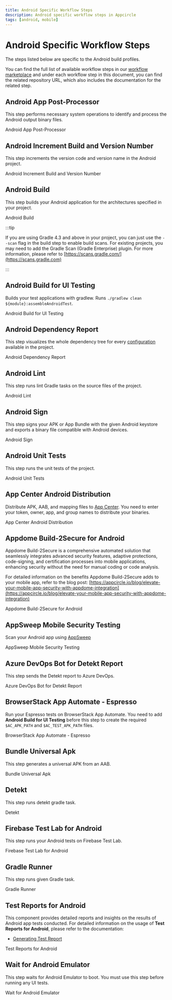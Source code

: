 ```yaml
---
title: Android Specific Workflow Steps
description: Android specific workflow steps in Appcircle
tags: [android, mobile]
---
```


# Android Specific Workflow Steps

The steps listed below are specific to the Android build profiles.

You can find the full list of available workflow steps in our [workflow marketplace](https://github.com/appcircleio/appcircle-workflow-components) and under each workflow step in this document, you can find the related repository URL, which also includes the documentation for the related step.

## Android App Post-Processor

This step performs necessary system operations to identify and process the Android output binary files.

<ContentRef url="/workflows/android-specific-workflow-steps/post-processor">
    Android App Post-Processor
</ContentRef>

## Android Increment Build and Version Number

This step increments the version code and version name in the Android project.

<ContentRef url="/workflows/android-specific-workflow-steps/increment-build-and-version-number">
    Android Increment Build and Version Number
</ContentRef>

## Android Build

This step builds your Android application for the architectures specified in your project.

<ContentRef url="/workflows/android-specific-workflow-steps/android-build">
    Android Build
</ContentRef>

:::tip

If you are using Gradle 4.3 and above in your project, you can just use the `--scan` flag in the build step to enable build scans. For existing projects, you may need to add the Gradle Scan (Gradle Enterprise) plugin. For more information, please refer to [https://scans.gradle.com/](https://scans.gradle.com)

:::

## Android Build for UI Testing

Builds your test applications with gradlew. Runs `./gradlew clean ${module}:assembleAndroidTest`.

<ContentRef url="/workflows/android-specific-workflow-steps/android-build-for-ui-testing">
    Android Build for UI Testing
</ContentRef>

## Android Dependency Report

This step visualizes the whole dependency tree for every [configuration](https://docs.gradle.org/current/userguide/declaring_dependencies.html#sec:what-are-dependency-configurations) available in the project.

<ContentRef url="/workflows/android-specific-workflow-steps/android-dependency-report">
    Android Dependency Report
</ContentRef>

## Android Lint

This step runs lint Gradle tasks on the source files of the project.

<ContentRef url="/workflows/android-specific-workflow-steps/lint">
    Android Lint
</ContentRef>

## Android Sign

This step signs your APK or App Bundle with the given Android keystore and exports a binary file compatible with Android devices.

<ContentRef url="/workflows/android-specific-workflow-steps/android-sign">
    Android Sign
</ContentRef>

## Android Unit Tests

This step runs the unit tests of the project.

<ContentRef url="/workflows/android-specific-workflow-steps/android-unit-tests">
    Android Unit Tests
</ContentRef>

## App Center Android Distribution

Distribute APK, AAB, and mapping files to [App Center](https://appcenter.ms/). You need to enter your token, owner, app, and group names to distribute your binaries.

<ContentRef url="/workflows/android-specific-workflow-steps/app-center-android-distribution">
    App Center Android Distribution
</ContentRef>

## Appdome Build-2Secure for Android

Appdome Build-2Secure is a comprehensive automated solution that seamlessly integrates advanced security features, adaptive protections, code-signing, and certification processes into mobile applications, enhancing security without the need for manual coding or code analysis.

For detailed information on the benefits Appdome Build-2Secure adds to your mobile app, refer to the blog post:
[https://appcircle.io/blog/elevate-your-mobile-app-security-with-appdome-integration](https://appcircle.io/blog/elevate-your-mobile-app-security-with-appdome-integration)

<ContentRef url="/workflows/android-specific-workflow-steps/appdome-build-to-secure-for-android">
    Appdome Build-2Secure for Android
</ContentRef>

## AppSweep Mobile Security Testing

Scan your Android app using [AppSweep](https://appsweep.guardsquare.com)

<ContentRef url="/workflows/android-specific-workflow-steps/appsweep-mobile-security-testing">
    AppSweep Mobile Security Testing
</ContentRef>

## Azure DevOps Bot for Detekt Report

This step sends the Detekt report to Azure DevOps.

<ContentRef url="/workflows/android-specific-workflow-steps/azure-bot-for-detekt-report">
    Azure DevOps Bot for Detekt Report
</ContentRef>

## BrowserStack App Automate - Espresso

Run your Espresso tests on BrowserStack App Automate. You need to add **Android Build for UI Testing** before this step to create the required `$AC_APK_PATH` and `$AC_TEST_APK_PATH` files.

<ContentRef url="/workflows/android-specific-workflow-steps/browserstack-app-automate-espresso">
    BrowserStack App Automate - Espresso
</ContentRef>

## Bundle Universal Apk

This step generates a universal APK from an AAB.

<ContentRef url="/workflows/android-specific-workflow-steps/bundle-universal-apk">
    Bundle Universal Apk
</ContentRef>

## Detekt

This step runs detekt gradle task.

<ContentRef url="/workflows/android-specific-workflow-steps/detekt">
    Detekt
</ContentRef>

## Firebase Test Lab for Android

This step runs your Android tests on Firebase Test Lab.

<ContentRef url="/workflows/android-specific-workflow-steps/firebase-test-lab">
    Firebase Test Lab for Android
</ContentRef>

## Gradle Runner

This step runs given Gradle task.

<ContentRef url="/workflows/android-specific-workflow-steps/gradle-runner">
    Gradle Runner
</ContentRef>

## Test Reports for Android

This component provides detailed reports and insights on the results of Android app tests conducted.
For detailed information on the usage of **Test Reports for Android**, please refer to the documentation:
- [Generating Test Report](/continuous-testing/android-testing/running-android-unit-tests#generating-test-report)
<ContentRef url="/workflows/android-specific-workflow-steps/test-reports-for-android">
    Test Reports for Android
</ContentRef>

## Wait for Android Emulator

This step waits for Android Emulator to boot. You must use this step before running any UI tests.

<ContentRef url="/workflows/android-specific-workflow-steps/wait-for-android-emulator">
    Wait for Android Emulator
</ContentRef>
